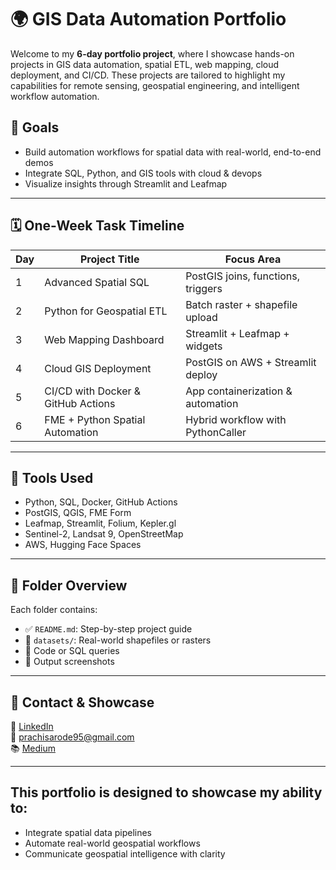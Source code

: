 # 🌍 GIS Data Automation Portfolio

Welcome to my **6-day portfolio project**, where I showcase hands-on projects in GIS data automation, spatial ETL, web mapping, cloud deployment, and CI/CD. These projects are tailored to highlight my capabilities for remote sensing, geospatial engineering, and intelligent workflow automation.

## 🧠 Goals
- Build automation workflows for spatial data with real-world, end-to-end demos
- Integrate SQL, Python, and GIS tools with cloud & devops
- Visualize insights through Streamlit and Leafmap 
---

## 🗓️ One-Week Task Timeline

| Day | Project Title                                | Focus Area                        |
|-----|----------------------------------------------|-----------------------------------|
| 1   | Advanced Spatial SQL                         | PostGIS joins, functions, triggers|
| 2   | Python for Geospatial ETL                    | Batch raster + shapefile upload   |
| 3   | Web Mapping Dashboard                        | Streamlit + Leafmap + widgets     |
| 4   | Cloud GIS Deployment                         | PostGIS on AWS + Streamlit deploy |
| 5   | CI/CD with Docker & GitHub Actions           | App containerization & automation |
| 6   | FME + Python Spatial Automation              | Hybrid workflow with PythonCaller |

---

## 🧰 Tools Used
- Python, SQL, Docker, GitHub Actions
- PostGIS, QGIS, FME Form
- Leafmap, Streamlit, Folium, Kepler.gl
- Sentinel-2, Landsat 9, OpenStreetMap
- AWS, Hugging Face Spaces

---

## 📁 Folder Overview

Each folder contains:
- ✅ `README.md`: Step-by-step project guide
- 📂 `datasets/`: Real-world shapefiles or rasters
- 🔧 Code or SQL queries
- 📸 Output screenshots

---

## 📣 Contact & Showcase

🔗 [LinkedIn](https://linkedin.com/in/prachisarode95)  
📧 prachisarode95@gmail.com  
📚 [Medium](https://medium.com/@prachisarode)   

---

## This portfolio is designed to showcase my ability to:
- Integrate spatial data pipelines
- Automate real-world geospatial workflows
- Communicate geospatial intelligence with clarity

